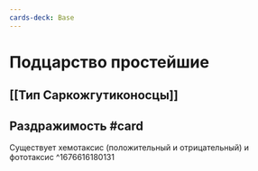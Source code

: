 ```yaml
---
cards-deck: Base
---
```


# Подцарство простейшие

## [[Тип Саркожгутиконосцы]]




## Раздражимость #card 
Существует хемотаксис (положительный и отрицательный) и фототаксис
^1676616180131

